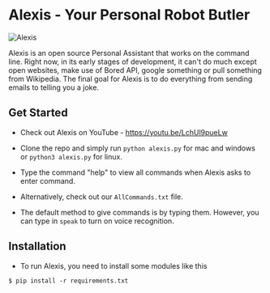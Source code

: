 # Alexis - Your Personal Robot Butler
![Alexis](https://github.com/virejdasani/Alexis/blob/master/res/img/Alexisimg.jpg?raw=true)

Alexis is an open source Personal Assistant that works on the command line.
Right now, in its early stages of development, it can't do much except open websites, make use of Bored API, google something or pull something from Wikipedia.
The final goal for Alexis is to do everything from sending emails to telling you a joke.

## Get Started
- Check out Alexis on YouTube - https://youtu.be/LchUl9pueLw
- Clone the repo and simply run `python alexis.py` for mac and windows or
`python3 alexis.py` for linux.

- Type the command "help" to view all commands when Alexis asks to enter command.
- Alternatively, check out our `AllCommands.txt` file.
- The default method to give commands is by typing them. However, you can type in `speak` to turn on voice recognition.

## Installation
- To run Alexis, you need to install some modules like this
```
$ pip install -r requirements.txt
```

